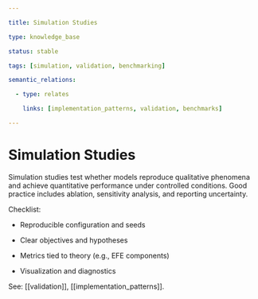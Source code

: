 ```yaml
---

title: Simulation Studies

type: knowledge_base

status: stable

tags: [simulation, validation, benchmarking]

semantic_relations:

  - type: relates

    links: [implementation_patterns, validation, benchmarks]

---
```


# Simulation Studies

Simulation studies test whether models reproduce qualitative phenomena and achieve quantitative performance under controlled conditions. Good practice includes ablation, sensitivity analysis, and reporting uncertainty.

Checklist:

- Reproducible configuration and seeds

- Clear objectives and hypotheses

- Metrics tied to theory (e.g., EFE components)

- Visualization and diagnostics

See: [[validation]], [[implementation_patterns]].

